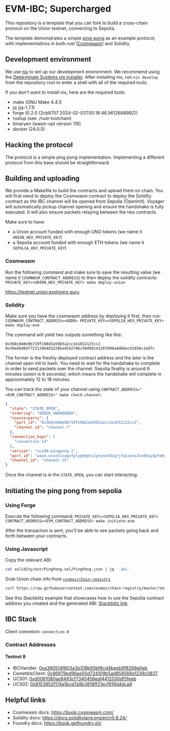 # EVM-IBC; Supercharged

This repository is a template that you can fork to build a cross-chain protocol on the Union testnet, connecting to Sepolia.

The template demonstrates a simple [ping-pong](https://union.build/docs/demos/pingpong/) as an example protocol, with implementatinos in both rust ([Cosmwasm](https://cosmwasm.com/)) and Solidity.

## Development environment

We use [nix](https://nixos.org/) to set up our development environment. We recommend using the [Determinate Systems nix installer](https://zero-to-nix.com/start/install). After installing nix, run `nix develop` from the repository root to enter a shell with all of the required tools.

If you don't want to install nix, here are the required tools:

- make (GNU Make 4.4.1)
- jq (jq-1.7.1)
- forge (0.2.0 (2cb8757 2024-02-03T00:16:46.961268899Z))
- rustup (see ./rust-toolchain)
- binaryen (wasm-opt version 116)
- docker (24.0.5)

## Hacking the protocol

The protocol is a simple ping pong implementation. Implementing a different protocol from this base should be straightforward.

## Building and uploading

We provide a Makefile to build the contracts and upload them on chain. You will first need to deploy the Cosmwasm contract to deploy the Solidity contract as the IBC channel will be opened from Sepolia (OpenInit). Voyager will automatically pickup channel opening and ensure the handshake is fully executed. It will also ensure packets relaying between the two contracts.

Make sure to have:

- a Union account funded with enough UNO tokens (we name it `UNION_HEX_PRIVATE_KEY`)
- a Sepolia account funded with enough ETH tokens (we name it `SEPOLIA_HEX_PRIVATE_KEY`)

### Cosmwasm

Run the following command and make sure to save the resulting value (we name it `COSMWASM_CONTRACT_ADDRESS`) to then deploy the solidity contracts: `PRIVATE_KEY=<UNION_HEX_PRIVATE_KEY> make deploy-union`

https://testnet.union.explorers.guru

### Solidity

Make sure you have the cosmwasm address by deploying it first, then run: `COSMWASM_CONTRACT_ADDRESS=<ADDR> PRIVATE_KEY=<SEPOLIA_HEX_PRIVATE_KEY> make deploy-evm`

The command will yield two outputs something like this:
```
0x368c040e9b719f198d3a5983a2cc3e1652125cc2
0x30e4bd8df72312464d3228bad542786c50d98143287096a4d66ecd1656c3a97c
```

The former is the freshly deployed contract address and the later is the channel open init tx hash.
You need to wait for the handshake to complete in order to send packets over the channel. Sepolia finality is around 6 minutes (union is 6 seconds); which means the handshake will complete in approximately 12 to 18 minutes.

You can track the state of your channel using `CONTRACT_ADDRESS="<EVM_CONTRACT_ADDRESS>" make check-channel`:
```json
{
  "state": "STATE_OPEN",
  "ordering": "ORDER_UNORDERED",
  "counterparty": {
    "port_id": "0x368c040e9b719f198d3a5983a2cc3e1652125cc2",
    "channel_id": "channel-7"
  },
  "connection_hops": [
    "connection-14"
  ],
  "version": "ucs00-pingpong-1",
  "port_id": "wasm.union1saqnfplyg9qmts2ynunet8vgrjfqxzwts3vx65uydpfe0q7akwvsg9xaw9",
  "channel_id": "channel-15"
}
```

Once the channel is in the `STATE_OPEN`, you can start interacting.

## Initiating the ping pong from sepolia

### Using Forge

Execute the following command: `PRIVATE_KEY=<SEPOLIA_HEX_PRIVATE_KEY> CONTRACT_ADDRESS=<EVM_CONTRACT_ADDRESS> make initiate-evm`

After the transaction is sent, you'll be able to see packets going back and forth between your contracts.

### Using Javascript

Copy the relevant ABI:

```sh
cat solidity/out/PingPong.sol/PingPong.json | jq '.abi'
```

Grab Union chain info from [`cosmos/chain-registry`](https://github.com/cosmos/chain-registry/blob/master/testnets/uniontestnet/chain.json)

```sh
curl https://raw.githubusercontent.com/cosmos/chain-registry/master/testnets/uniontestnet/chain.json >> web/chain.json
```

See this Stackblitz example that showcases how to use the Sepolia contract address you created and the generated ABI: [Stackblitz link](https://stackblitz.com/edit/github-28ywre?file=index.ts&view=editor)


## IBC Stack

Client connetion: `connection-0`

### Contract Addresses

#### Testnet 8
- IBCHandler: [0xa390514f803a3b318b93bf6cd4beeb9f8299a0eb](https://sepolia.etherscan.io/address/0xa390514f803a3b318b93bf6cd4beeb9f8299a0eb)
- CometblsClient: [0x96979ed96ae00d724109b5ad859568e1239c0837](https://sepolia.etherscan.io/address/0x96979ed96ae00d724109b5ad859568e1239c0837)
- UCS01: [0xd0081080ae8493cf7340458eaf4412030df5feeb](https://sepolia.etherscan.io/address/0xd0081080ae8493cf7340458eaf4412030df5feeb)
- UCS02: [0x9153952f174a1bcd7a9b3818ff21ecf918d4dca9](https://sepolia.etherscan.io/address/0x9153952f174a1bcd7a9b3818ff21ecf918d4dca9)

## Helpful links

- Cosmwasm docs: https://book.cosmwasm.com/
- Solidity docs: https://docs.soliditylang.org/en/v0.8.24/
- Foundry docs: https://book.getfoundry.sh/
